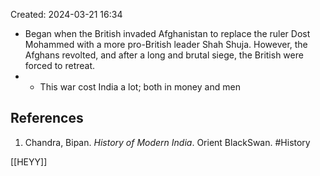 Created: 2024-03-21 16:34
- Began when the British invaded Afghanistan to replace the ruler Dost Mohammed with a more pro-British leader Shah Shuja. However, the Afghans revolted, and after a long and brutal siege, the British were forced to retreat.
- - This war cost India a lot; both in money and men
## References
1. Chandra, Bipan. _History of Modern India_. Orient BlackSwan.
#History

[[HEYY]]
